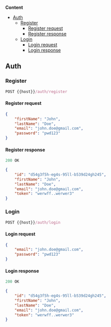 **Content**
- [Auth](#auth)
    - [Register](#register)
        - [Register request](#register-request)
        - [Register response](#register-response)
    - [Login](#login)
        - [Login request](#login-request)
        - [Login response](#login-response)

## Auth

### Register

```js
POST {{host}}/auth/register
```

#### Register request
``` json
{
    "firstName": "John",
    "lastName": "Doe",
    "email": "john.doe@gmail.com",
    "password": "pwd123"
}
```

#### Register response
``` js
200 OK
```

``` json
{
    "id": "d54g3f5h-eg4s-95ll-b539d24gh245",
    "firstName": "John",
    "lastName": "Doe",
    "email": "john.doe@gmail.com",
    "token": "werwff..werwer3"
}
```

### Login

```js
POST {{host}}/auth/login
```

#### Login request
``` json
{
    "email": "john.doe@gmail.com",
    "password": "pwd123"
}
```

#### Login response
``` js
200 OK
```

``` json
{
    "id": "d54g3f5h-eg4s-95ll-b539d24gh245",
    "firstName": "John",
    "lastName": "Doe",
    "email": "john.doe@gmail.com",
    "token": "werwff..werwer3"
}
```